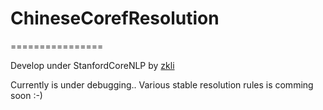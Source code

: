 # ChineseCorefResolution
================

Develop under StanfordCoreNLP by [zkli](http://ir.hit.edu.cn/~zkli)

Currently is under debugging.. Various stable resolution rules is comming soon :-)
